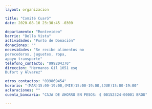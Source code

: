 ```yaml
---
layout: organizacion

title: "Comité Cuaró"
date: 2020-08-10 23:30:45 -0300

departamento: "Montevideo"
barrio: "Bella Vista"
actividades: "Punto de Donación"
donaciones: ""
necesidades: "Se recibe alimentos no
perecederos, juguetes, ropa,
apoyo transporte"
telefono_contacto: "099204370"
direccion: "Hermanos Gil 1051 esq
Dufort y Álvarez"

otros_contactos: "099869454"
horario: "(MAR)15:00-19:00,(MIE)15:00-19:00,(JUE)15:00-19:00"
aclaraciones: ""
cuenta_bancaria: "CAJA DE AHORRO EN PESOS: $ 00152324-00001 BROU"

---
```

